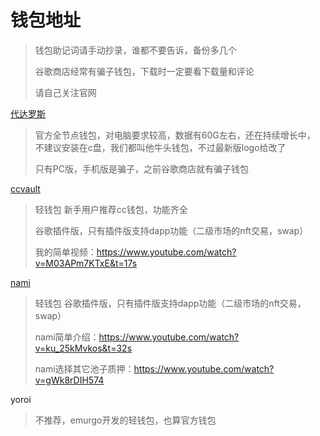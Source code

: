 # 钱包地址
> 钱包助记词请手动抄录，谁都不要告诉，备份多几个
> 
> 谷歌商店经常有骗子钱包，下载时一定要看下载量和评论
> 
> 请自己关注官网

[代达罗斯](https://daedaluswallet.io/)
> 官方全节点钱包，对电脑要求较高，数据有60G左右，还在持续增长中，
> 不建议安装在c盘，我们都叫他牛头钱包，不过最新版logo给改了
> 
> 只有PC版，手机版是骗子，之前谷歌商店就有骗子钱包

[ccvault](https://chrome.google.com/webstore/detail/ccvaultio/kmhcihpebfmpgmihbkipmjlmmioameka)
> 轻钱包 新手用户推荐cc钱包，功能齐全
> 
> 谷歌插件版，只有插件版支持dapp功能（二级市场的nft交易，swap）
> 
> 我的简单视频：https://www.youtube.com/watch?v=M03APm7KTxE&t=17s

[nami](https://chrome.google.com/webstore/detail/nami/lpfcbjknijpeeillifnkikgncikgfhdo)
> 轻钱包 谷歌插件版，只有插件版支持dapp功能（二级市场的nft交易，swap）
> 
> nami简单介绍：https://www.youtube.com/watch?v=ku_25kMvkos&t=32s
> 
> nami选择其它池子质押：https://www.youtube.com/watch?v=gWk8rDIH574

yoroi
> 不推荐，emurgo开发的轻钱包，也算官方钱包






